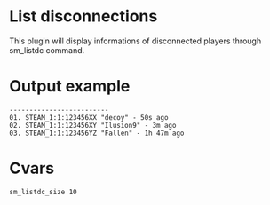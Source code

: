 # List disconnections
This plugin will display informations of disconnected players through sm_listdc command.

# Output example
```
-------------------------
01. STEAM_1:1:123456XX "decoy" - 50s ago
02. STEAM_1:1:123456XY "Ilusion9" - 3m ago
03. STEAM_1:1:123456YZ "Fallen" - 1h 47m ago
```

# Cvars
```
sm_listdc_size 10
```
